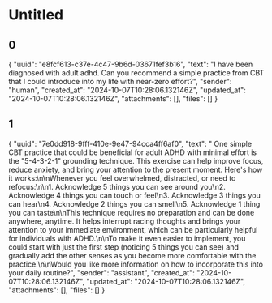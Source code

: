 # Untitled

## 0

{
  "uuid": "e8fcf613-c37e-4c47-9b6d-03671fef3b16",
  "text": "I have been diagnosed with adult adhd. Can you recommend a simple practice from CBT that I could introduce into my life with near-zero effort?",
  "sender": "human",
  "created_at": "2024-10-07T10:28:06.132146Z",
  "updated_at": "2024-10-07T10:28:06.132146Z",
  "attachments": [],
  "files": []
}

## 1

{
  "uuid": "7e0dd918-9fff-410e-9e47-94cca4ff6af0",
  "text": " One simple CBT practice that could be beneficial for adult ADHD with minimal effort is the \"5-4-3-2-1\" grounding technique. This exercise can help improve focus, reduce anxiety, and bring your attention to the present moment. Here's how it works:\n\nWhenever you feel overwhelmed, distracted, or need to refocus:\n\n1. Acknowledge 5 things you can see around you\n2. Acknowledge 4 things you can touch or feel\n3. Acknowledge 3 things you can hear\n4. Acknowledge 2 things you can smell\n5. Acknowledge 1 thing you can taste\n\nThis technique requires no preparation and can be done anywhere, anytime. It helps interrupt racing thoughts and brings your attention to your immediate environment, which can be particularly helpful for individuals with ADHD.\n\nTo make it even easier to implement, you could start with just the first step (noticing 5 things you can see) and gradually add the other senses as you become more comfortable with the practice.\n\nWould you like more information on how to incorporate this into your daily routine?",
  "sender": "assistant",
  "created_at": "2024-10-07T10:28:06.132146Z",
  "updated_at": "2024-10-07T10:28:06.132146Z",
  "attachments": [],
  "files": []
}
